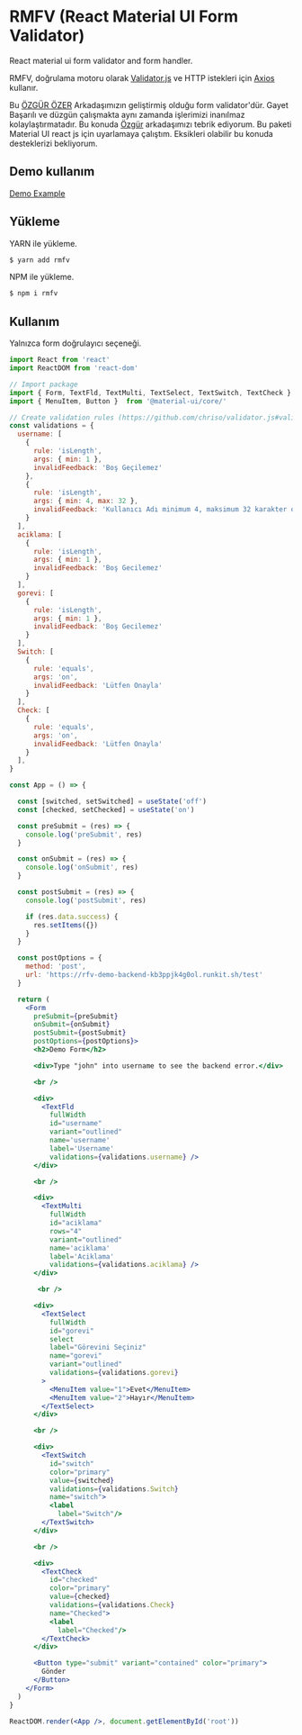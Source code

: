 # RMFV (React Material UI Form Validator)

React material ui form validator and form handler.

RMFV, doğrulama motoru olarak [Validator.js](https://github.com/chriso/validator.js) ve HTTP istekleri için [Axios](https://github.com/axios/axios) kullanır.


Bu [ÖZGÜR ÖZER]( https://github.com/ozgrozer ) Arkadaşımızın geliştirmiş olduğu form validator'dür. Gayet Başarılı ve düzgün çalışmakta aynı zamanda işlerimizi inanılmaz kolaylaştırmatadır. Bu konuda [Özgür]( https://github.com/ozgrozer ) arkadaşımızı tebrik ediyorum. Bu paketi Material UI react js için uyarlamaya çalıştım. Eksikleri olabilir bu konuda desteklerizi bekliyorum.


## Demo kullanım

[Demo Example](https://codesandbox.io/s/rmfv-htglu)

## Yükleme

YARN ile yükleme.

```sh
$ yarn add rmfv
```

NPM ile yükleme.

```sh
$ npm i rmfv
```

## Kullanım

Yalnızca form doğrulayıcı seçeneği.

```jsx
import React from 'react'
import ReactDOM from 'react-dom'

// Import package
import { Form, TextFld, TextMulti, TextSelect, TextSwitch, TextCheck } from './../src/Rmfv'
import { MenuItem, Button }  from '@material-ui/core/'

// Create validation rules (https://github.com/chriso/validator.js#validators)
const validations = {
  username: [
    {
      rule: 'isLength',
      args: { min: 1 },
      invalidFeedback: 'Boş Geçilemez'
    },
    {
      rule: 'isLength',
      args: { min: 4, max: 32 },
      invalidFeedback: 'Kullanıcı Adı minimum 4, maksimum 32 karakter olmalıdır'
    }
  ],
  aciklama: [
    {
      rule: 'isLength',
      args: { min: 1 },
      invalidFeedback: 'Boş Gecilemez'
    }
  ],
  gorevi: [
    {
      rule: 'isLength',
      args: { min: 1 },
      invalidFeedback: 'Boş Gecilemez'
    }
  ],
  Switch: [
    {
      rule: 'equals',
      args: 'on',
      invalidFeedback: 'Lütfen Onayla'
    }
  ],
  Check: [
    {
      rule: 'equals',
      args: 'on',
      invalidFeedback: 'Lütfen Onayla'
    }
  ],
}

const App = () => {

  const [switched, setSwitched] = useState('off')
  const [checked, setChecked] = useState('on')

  const preSubmit = (res) => {
    console.log('preSubmit', res)
  }

  const onSubmit = (res) => {
    console.log('onSubmit', res)
  }

  const postSubmit = (res) => {
    console.log('postSubmit', res)

    if (res.data.success) {
      res.setItems({})
    }
  }

  const postOptions = {
    method: 'post',
    url: 'https://rfv-demo-backend-kb3ppjk4g0ol.runkit.sh/test'
  }

  return (
    <Form
      preSubmit={preSubmit}
      onSubmit={onSubmit}
      postSubmit={postSubmit}
      postOptions={postOptions}>
      <h2>Demo Form</h2>

      <div>Type "john" into username to see the backend error.</div>

      <br />

      <div>
        <TextFld
          fullWidth
          id="username"
          variant="outlined"
          name='username'
          label='Username'
          validations={validations.username} />
      </div>

      <br />

      <div>
        <TextMulti
          fullWidth
          id="aciklama"
          rows="4"
          variant="outlined"
          name='aciklama'
          label='Aciklama'
          validations={validations.aciklama} />
      </div>

       <br />

      <div>
        <TextSelect
          fullWidth
          id="gorevi"
          select
          label="Görevini Seçiniz"
          name="gorevi"
          variant="outlined"
          validations={validations.gorevi} 
        >
          <MenuItem value="1">Evet</MenuItem>
          <MenuItem value="2">Hayır</MenuItem>
        </TextSelect>
      </div>

      <br />

      <div>
        <TextSwitch
          id="switch"
          color="primary" 
          value={switched}
          validations={validations.Switch} 
          name="switch">
          <label
            label="Switch"/>
        </TextSwitch>
      </div>

      <br />

      <div>
        <TextCheck
          id="checked"
          color="primary" 
          value={checked}
          validations={validations.Check} 
          name="Checked">
          <label
            label="Checked"/>
        </TextCheck>
      </div>

      <Button type="submit" variant="contained" color="primary">
        Gönder
      </Button>
    </Form>
  )
}

ReactDOM.render(<App />, document.getElementById('root'))
```

